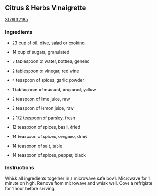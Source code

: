 ## Citrus & Herbs Vinaigrette

[3f79f3218a](http://www.food.com/recipe/citrus-herbs-vinaigrette-223745)

### Ingredients

 - 23 cup of oil, olive, salad or cooking

 - 14 cup of sugars, granulated

 - 3 tablespoon of water, bottled, generic

 - 2 tablespoon of vinegar, red wine

 - 4 teaspoon of spices, garlic powder

 - 1 tablespoon of mustard, prepared, yellow

 - 2 teaspoon of lime juice, raw

 - 2 teaspoon of lemon juice, raw

 - 2 1/2 teaspoon of parsley, fresh

 - 12 teaspoon of spices, basil, dried

 - 14 teaspoon of spices, oregano, dried

 - 14 teaspoon of salt, table

 - 14 teaspoon of spices, pepper, black

### Instructions

Whisk all ingredients together in a microwave safe bowl. Microwave for 1 minute on high. Remove from microwave and whisk well. Cove a refrigiate for 1 hour before serving.